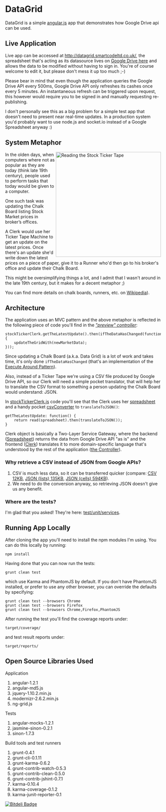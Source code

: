 # DataGrid

DataGrid is a simple [angular.js](http://angularjs.org/) app that demonstrates how Google Drive api can be used.

## Live Application
Live app can be accessed at http://datagrid.smartcodeltd.co.uk/, 
the spreadsheet that's acting as its datasource lives on [Google Drive here](https://docs.google.com/spreadsheet/ccc?key=0AsGCguxC1yoSdHNKZm1lSW5CbGdwTUF1amdiSC01dXc&usp=sharing) 
and allows the data to be modified without having to sign in. You're of course welcome to edit it, but please don't mess it up too much ;-)

Please bear in mind that even though the application queries the Google Drive API every 500ms,
Google Drive API only refreshes its cashes once every 5 minutes. An instantaneous refresh can be triggered upon request,
this however would require you to be signed in and manually requesting re-publishing.

I don't personally see this as a big problem for a simple test app that doesn't need to present near real-time updates. 
In a production system you'd probably want to use node.js and socket.io instead of a Google Spreadsheet anyway :)

## System Metaphor

<img align="right" width="340" src="http://upload.wikimedia.org/wikipedia/commons/1/13/Women_in_Waldorf-Astoria.jpg" alt="Reading the Stock Ticker Tape" /> 
In the olden days, when computers where not as popular as they are today (think late 19th century), 
people used to perform tasks that today would be given to a computer.

One such task was updating the Chalk Board listing Stock Market prices in broker’s offices.

A Clerk would use her Ticker Tape Machine to get an update on the latest prices. 
Once there's an update she'd write down the latest prices on a piece of paper, 
give it to a Runner who'd then go to his broker's office and update their Chalk Board.

This might be oversimplifying things a lot, and I admit that I wasn't around in the late 19th century, 
but it makes for a decent metaphor ;) 

You can find more details on chalk boards, runners, etc. on [Wikipedia](http://en.wikipedia.org/wiki/Stock_market_data_systems#Chalk_boards)).

## Architecture

The application uses an MVC pattern and the above metaphor is reflected in the following piece of code 
you'll find in the *["preview" controller](src/scripts/controllers/preview.js)*:

```
stockTickerClerk.getTheLatestUpdate().then(ifTheDataHasChanged(function(newMarketData) {
    updateTheGridWith(newMarketData);
}));
```

Since updating a Chalk Board (a.k.a. Data Grid) is a lot of work and takes time, it's only done `ifTheDataHasChanged`
(that's an implementation of the [Execute Around Pattern](http://c2.com/cgi/wiki?ExecuteAroundMethod)).

Also, instead of a Ticker Tape we're using a CSV file produced by Google Drive API, so our Clerk will need a simple pocket
translator, that will help her to translate the CSV format to something a person updating the Chalk Board would understand: JSON.

In [stockTickerClerk.js](src/scripts/services/stockTickerClerk.js) code you'll see that the Clerk 
uses her [spreadsheet](src/scripts/services/spreadsheet.js) 
and a handy pocket [csvConverter](src/scripts/services/csvConverter.js) to `translateToJSON()`:

```
getTheLatestUpdate: function() {
    return read(spreadsheet).then(translateToJSON());
}
```

Clerk object is basically a Two-Layer Service Gateway, where the backend ([Spreadsheet](src/scripts/services/spreadsheet.js))
returns the data from Google Drive API "as is" and the frontend ([Clerk](src/scripts/services/stockTickerClerk.js))
translates it to more domain-specific language that's understood by the rest of the application ([the Controller](src/scripts/controllers/preview.js)).

### Why retrieve a CSV instead of JSON from Google APIs?

1. CSV is much less data, so it can be transferred quicker (compare: [CSV 12KB]( https://docs.google.com/spreadsheet/pub?key=0AsGCguxC1yoSdHNKZm1lSW5CbGdwTUF1amdiSC01dXc&single=true&gid=0&output=csv), [JSON (lists) 135KB](https://spreadsheets.google.com/feeds/list/0AsGCguxC1yoSdHNKZm1lSW5CbGdwTUF1amdiSC01dXc/od6/public/values?alt=json-in-script&callback=myCallback), [JSON (cells) 594KB](https://spreadsheets.google.com/feeds/cells/0AsGCguxC1yoSdHNKZm1lSW5CbGdwTUF1amdiSC01dXc/od6/public/values?alt=json-in-script&callback=myCallback)).
2. We need to do the conversion anyway, so retrieving JSON doesn't give us any benefit.

### Where are the tests?

I'm glad that you asked! They're here: [test/unit/services](test/unit/services).

## Running App Locally

After cloning the app you'll need to install the npm modules I'm using. You can do this locally by running:
```
npm install
```

Having done that you can now run the tests:
```
grunt clean test
```
which use Karma and PhantomJS by default. If you don't have PhantomJS installed, or prefer to use any other
browser, you can override the defaults by specifying:
```
grunt clean test --browsers Chrome
grunt clean test --browsers Firefox
grunt clean test --browsers Chrome,Firefox,PhantomJS
```

After running the test you'll find the coverage reports under:
```
target/coverage/
```
and test result reports under:
```
target/reports/
```

## Open Source Libraries Used

Application

1. angular-1.2.1
1. angular-md5.js
1. jquery-1.10.2.min.js
1. modernizr-2.6.2.min.js
1. ng-grid.js

Tests

1. angular-mocks-1.2.1 
1. jasmine-sinon-0.2.1
1. sinon-1.7.3

Build tools and test runners

1. grunt-0.4.1
1. grunt-cli-0.1.11
1. grunt-karma-0.6.2
1. grunt-contrib-watch-0.5.3
1. grunt-contrib-clean-0.5.0
1. grunt-contrib-jshint-0.7.1
1. karma-0.10.4
1. karma-coverage-0.1.2
1. karma-junit-reporter-0.1



[![Bitdeli Badge](https://d2weczhvl823v0.cloudfront.net/jan-molak/data-grid/trend.png)](https://bitdeli.com/free "Bitdeli Badge")

